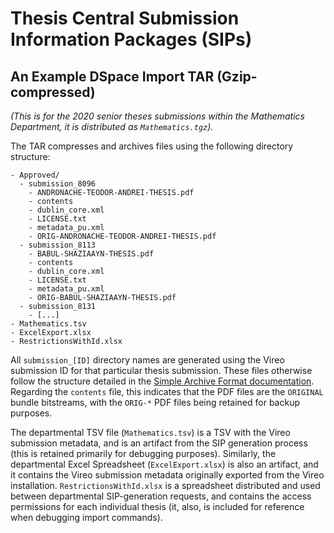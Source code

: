 # Thesis Central Submission Information Packages (SIPs)

## An Example DSpace Import TAR (Gzip-compressed)
_(This is for the 2020 senior theses submissions within the Mathematics Department, it is distributed as `Mathematics.tgz`)._

The TAR compresses and archives files using the following directory structure:

```
- Approved/
  - submission_8096
    - ANDRONACHE-TEODOR-ANDREI-THESIS.pdf
    - contents
    - dublin_core.xml
    - LICENSE.txt
    - metadata_pu.xml
    - ORIG-ANDRONACHE-TEODOR-ANDREI-THESIS.pdf
  - submission_8113
    - BABUL-SHAZIAAYN-THESIS.pdf
    - contents
    - dublin_core.xml
    - LICENSE.txt
    - metadata_pu.xml
    - ORIG-BABUL-SHAZIAAYN-THESIS.pdf
  - submission_8131
    - [...]
- Mathematics.tsv
- ExcelExport.xlsx
- RestrictionsWithId.xlsx
```

All `submission_[ID]` directory names are generated using the Vireo submission ID for that particular thesis submission. These files otherwise follow the structure detailed in the [Simple Archive Format documentation](https://wiki.lyrasis.org/display/DSDOC5x/Importing+and+Exporting+Items+via+Simple+Archive+Format). Regarding the `contents` file, this indicates that the PDF files are the `ORIGINAL` bundle bitstreams, with the `ORIG-*` PDF files being retained for backup purposes.

The departmental TSV file (`Mathematics.tsv`) is a TSV with the Vireo submission metadata, and is an artifact from the SIP generation process (this is retained primarily for debugging purposes). Similarly, the departmental Excel Spreadsheet (`ExcelExport.xlsx`) is also an artifact, and it contains the Vireo submission metadata originally exported from the Vireo installation. `RestrictionsWithId.xlsx` is a spreadsheet distributed and used between departmental SIP-generation requests, and contains the access permissions for each individual thesis (it, also, is included for reference when debugging import commands).


